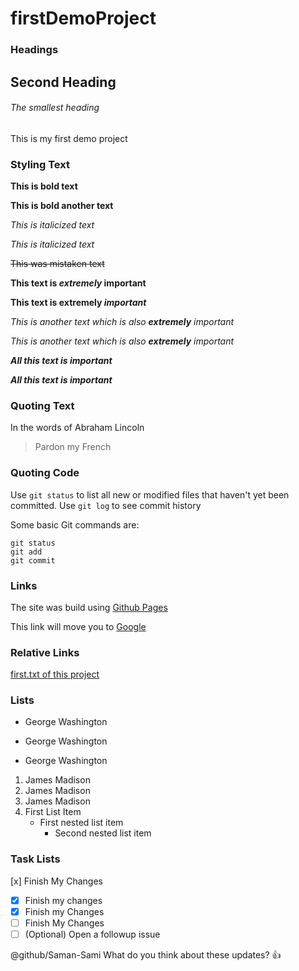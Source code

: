 # firstDemoProject

### Headings
## Second Heading

###### The smallest heading
This is my first demo project

### Styling Text

**This is bold text**

__This is bold another text__

*This is italicized text*

_This is italicized text_

~~This was mistaken text~~

**This text is *extremely* important**

**This text is extremely _important_**

*This is another text which is also **extremely** important*

*This is another text which is also __extremely__ important*

***All this text is important***

**_All this text is important_**

### Quoting Text
In the words of Abraham Lincoln
>Pardon my French
### Quoting Code
Use `git status` to list all new or modified files that haven't yet been committed.
Use `git log` to see commit history 

Some basic Git commands are:
```
git status
git add
git commit
```
### Links
The site was build using [Github Pages](https://pages.github.com/)

This link will move you to [Google](https://google.com)
### Relative Links
[first.txt of this project](first.txt)
### Lists
- George Washington
* George Washington
- George Washington
1. James Madison
2. James Madison
3. James Madison
1. First List Item
   - First nested list item
     * Second nested list item
### Task Lists
[x] Finish My Changes
- [x] Finish my changes
- [x] Finish my Changes
- [ ] Finish My Changes
- [ ] \(Optional) Open a followup issue

@github/Saman-Sami What do you think about these updates?
:+1:
